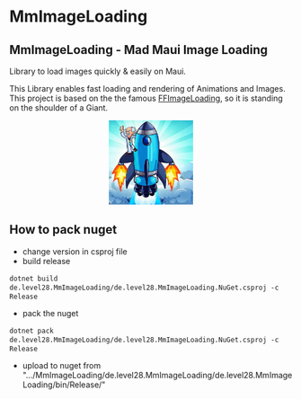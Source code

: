 # MmImageLoading
## MmImageLoading - Mad Maui Image Loading

Library to load images quickly & easily on Maui. 

This Library enables fast loading and rendering of Animations and Images. This project is based on the the famous [FFImageLoading](https://github.com/luberda-molinet/FFImageLoading), so it is standing on the shoulder of a Giant.

<p align="center">
  <img src="./Resources/mSoSoG.jpeg" height="150">
</p>

## How to pack nuget
- change version in csproj file
- build release 
``` 
dotnet build de.level28.MmImageLoading/de.level28.MmImageLoading.NuGet.csproj -c Release
``` 
- pack the nuget
``` 
dotnet pack de.level28.MmImageLoading/de.level28.MmImageLoading.NuGet.csproj -c Release
``` 
- upload to nuget from ".../MmImageLoading/de.level28.MmImageLoading/de.level28.MmImageLoading/bin/Release/"